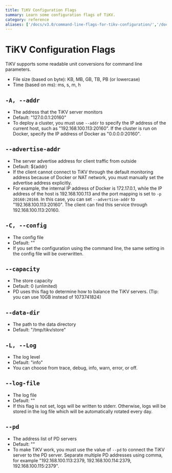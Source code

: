 ```yaml
---
title: TiKV Configuration Flags
summary: Learn some configuration flags of TiKV.
category: reference
aliases: ['/docs/v3.0/command-line-flags-for-tikv-configuration/','/docs/v3.0/reference/configuration/tikv-server/configuration/','/docs/op-guide/tikv-configuration/']
---
```


# TiKV Configuration Flags

TiKV supports some readable unit conversions for command line parameters.

- File size (based on byte): KB, MB, GB, TB, PB (or lowercase)
- Time (based on ms): ms, s, m, h

## `-A, --addr`

- The address that the TiKV server monitors
- Default: "127.0.0.1:20160"
- To deploy a cluster, you must use `--addr` to specify the IP address of the current host, such as "192.168.100.113:20160". If the cluster is run on Docker, specify the IP address of Docker as "0.0.0.0:20160".

## `--advertise-addr`

- The server advertise address for client traffic from outside
- Default: ${addr}
- If the client cannot connect to TiKV through the default monitoring address because of Docker or NAT network, you must manually set the advertise address explicitly.
- For example, the internal IP address of Docker is 172.17.0.1, while the IP address of the host is 192.168.100.113 and the port mapping is set to `-p 20160:20160`. In this case, you can set `--advertise-addr` to "192.168.100.113:20160". The client can find this service through 192.168.100.113:20160.

## `-C, --config`

- The config file
- Default: ""
- If you set the configuration using the command line, the same setting in the config file will be overwritten.

## `--capacity`

- The store capacity
- Default: 0 (unlimited)
- PD uses this flag to determine how to balance the TiKV servers. (Tip: you can use 10GB instead of 1073741824)

## `--data-dir`

- The path to the data directory
- Default: "/tmp/tikv/store"

## `-L, --Log`

- The log level
- Default: "info"
- You can choose from trace, debug, info, warn, error, or off.

## `--log-file`

- The log file
- Default: ""
- If this flag is not set, logs will be written to stderr. Otherwise, logs will be stored in the log file which will be automatically rotated every day.

## `--pd`

- The address list of PD servers
- Default: ""
- To make TiKV work, you must use the value of `--pd` to connect the TiKV server to the PD server. Separate multiple PD addresses using comma, for example "192.168.100.113:2379, 192.168.100.114:2379, 192.168.100.115:2379".
